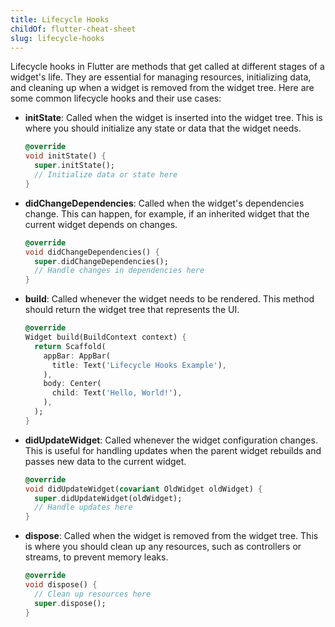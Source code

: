 ```yaml
---
title: Lifecycle Hooks
childOf: flutter-cheat-sheet
slug: lifecycle-hooks
---
```


Lifecycle hooks in Flutter are methods that get called at different stages of a widget's life. They are essential for managing resources, initializing data, and cleaning up when a widget is removed from the widget tree. Here are some common lifecycle hooks and their use cases:

- **initState**: Called when the widget is inserted into the widget tree. This is where you should initialize any state or data that the widget needs.

  ```dart
  @override
  void initState() {
    super.initState();
    // Initialize data or state here
  }
  ```

- **didChangeDependencies**: Called when the widget's dependencies change. This can happen, for example, if an inherited widget that the current widget depends on changes.

  ```dart
  @override
  void didChangeDependencies() {
    super.didChangeDependencies();
    // Handle changes in dependencies here
  }
  ```

- **build**: Called whenever the widget needs to be rendered. This method should return the widget tree that represents the UI.

  ```dart
  @override
  Widget build(BuildContext context) {
    return Scaffold(
      appBar: AppBar(
        title: Text('Lifecycle Hooks Example'),
      ),
      body: Center(
        child: Text('Hello, World!'),
      ),
    );
  }
  ```

- **didUpdateWidget**: Called whenever the widget configuration changes. This is useful for handling updates when the parent widget rebuilds and passes new data to the current widget.

  ```dart
  @override
  void didUpdateWidget(covariant OldWidget oldWidget) {
    super.didUpdateWidget(oldWidget);
    // Handle updates here
  }
  ```

- **dispose**: Called when the widget is removed from the widget tree. This is where you should clean up any resources, such as controllers or streams, to prevent memory leaks.
  ```dart
  @override
  void dispose() {
    // Clean up resources here
    super.dispose();
  }
  ```
